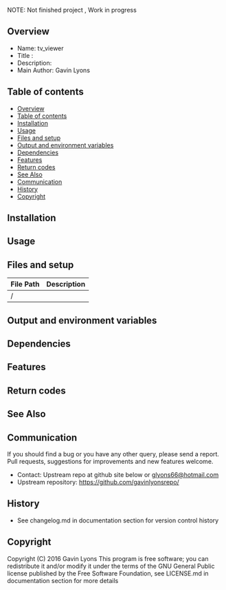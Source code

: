 
NOTE: Not finished project , Work in progress

Overview
--------------------------------------------
* Name: tv_viewer
* Title : 
* Description: 
* Main Author: Gavin Lyons 

Table of contents
---------------------------

  * [Overview](#overview)
  * [Table of contents](#table-of-contents)
  * [Installation](#installation)
  * [Usage](#usage)
  * [Files and setup](#files-and-setup)
  * [Output and environment variables](#output-and-environment-variables)
  * [Dependencies](#dependencies)
  * [Features](#features)
  * [Return codes](#return-codes)
  * [See Also](#see-also)
  * [Communication](#communication)
  * [History](#history)
  * [Copyright](#copyright)

Installation
-----------------------------------------------


Usage
-------------------------------------------


Files and setup
-----------------------------------------

| File Path | Description |
| ------ | ------ |
| / | |

Output and environment variables
-------------------------------------


Dependencies
-------------------------------------


Features
----------------------


Return codes
---------------------


See Also
-----------


Communication
-----------
If you should find a bug or you have any other query, 
please send a report.
Pull requests, suggestions for improvements
and new features welcome.
* Contact: Upstream repo at github site below or glyons66@hotmail.com
* Upstream repository: https://github.com/gavinlyonsrepo/

History
------------------

* See changelog.md in documentation section for version control history

 
Copyright
---------
Copyright (C) 2016 Gavin Lyons 
This program is free software; you can redistribute it and/or modify
it under the terms of the GNU General Public license published by
the Free Software Foundation, see LICENSE.md in documentation section 
for more details
